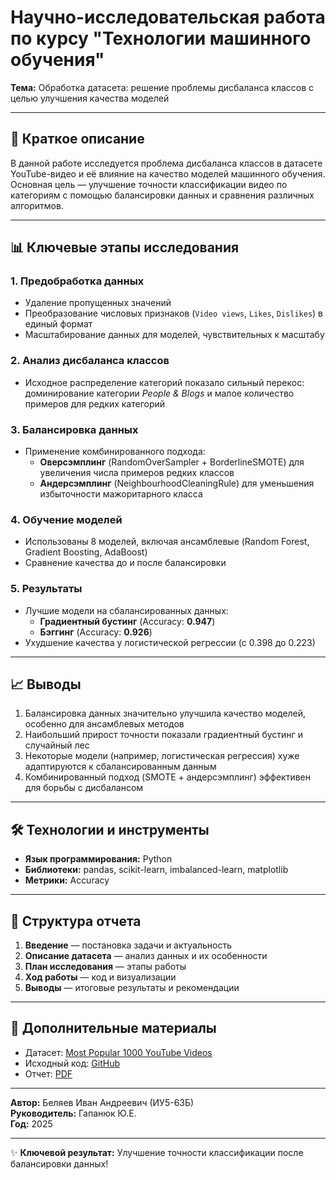 # Научно-исследовательская работа по курсу "Технологии машинного обучения"  
**Тема:** Обработка датасета: решение проблемы дисбаланса классов с целью улучшения качества моделей  

---

## 📌 Краткое описание  
В данной работе исследуется проблема дисбаланса классов в датасете YouTube-видео и её влияние на качество моделей машинного обучения. Основная цель — улучшение точности классификации видео по категориям с помощью балансировки данных и сравнения различных алгоритмов.  

---

## 📊 Ключевые этапы исследования  

### 1. **Предобработка данных**  
- Удаление пропущенных значений  
- Преобразование числовых признаков (`Video views`, `Likes`, `Dislikes`) в единый формат  
- Масштабирование данных для моделей, чувствительных к масштабу  

### 2. **Анализ дисбаланса классов**  
- Исходное распределение категорий показало сильный перекос: доминирование категории *People & Blogs* и малое количество примеров для редких категорий  

### 3. **Балансировка данных**  
- Применение комбинированного подхода:  
  - **Оверсэмплинг** (RandomOverSampler + BorderlineSMOTE) для увеличения числа примеров редких классов  
  - **Андерсэмплинг** (NeighbourhoodCleaningRule) для уменьшения избыточности мажоритарного класса  

### 4. **Обучение моделей**  
- Использованы 8 моделей, включая ансамблевые (Random Forest, Gradient Boosting, AdaBoost)  
- Сравнение качества до и после балансировки  

### 5. **Результаты**  
- Лучшие модели на сбалансированных данных:  
  - **Градиентный бустинг** (Accuracy: **0.947**)  
  - **Бэггинг** (Accuracy: **0.926**)  
- Ухудшение качества у логистической регрессии (с 0.398 до 0.223)  

---

## 📈 Выводы  
1. Балансировка данных значительно улучшила качество моделей, особенно для ансамблевых методов  
2. Наибольший прирост точности показали градиентный бустинг и случайный лес  
3. Некоторые модели (например, логистическая регрессия) хуже адаптируются к сбалансированным данным  
4. Комбинированный подход (SMOTE + андерсэмплинг) эффективен для борьбы с дисбалансом  

---

## 🛠 Технологии и инструменты  
- **Язык программирования:** Python  
- **Библиотеки:** pandas, scikit-learn, imbalanced-learn, matplotlib  
- **Метрики:** Accuracy

---

## 📂 Структура отчета  
1. **Введение** — постановка задачи и актуальность  
2. **Описание датасета** — анализ данных и их особенности  
3. **План исследования** — этапы работы  
4. **Ход работы** — код и визуализации  
5. **Выводы** — итоговые результаты и рекомендации  

---

## 🔗 Дополнительные материалы  
- Датасет: [Most Popular 1000 YouTube Videos](https://www.kaggle.com/datasets/samithsachidanandan/most-popular-1000-youtube-videos)  
- Исходный код: [GitHub](https://github.com/BelyaevIvan/TMO_6sem/blob/%D0%9D%D0%98%D0%A0%D0%A1/nirs.ipynb)
- Отчет: [PDF](https://github.com/BelyaevIvan/TMO_6sem/blob/%D0%9D%D0%98%D0%A0%D0%A1/%D0%91%D0%B5%D0%BB%D1%8F%D0%B5%D0%B2%20%D0%98%D0%A35-63%D0%91%20%D0%BE%D1%82%D1%87%D0%B5%D1%82%20%D0%9D%D0%98%D0%A0%D0%A1.pdf)

--- 

**Автор:** Беляев Иван Андреевич (ИУ5-63Б)  
**Руководитель:** Гапанюк Ю.Е.  
**Год:** 2025  

--- 

✨ **Ключевой результат:** Улучшение точности классификации после балансировки данных!